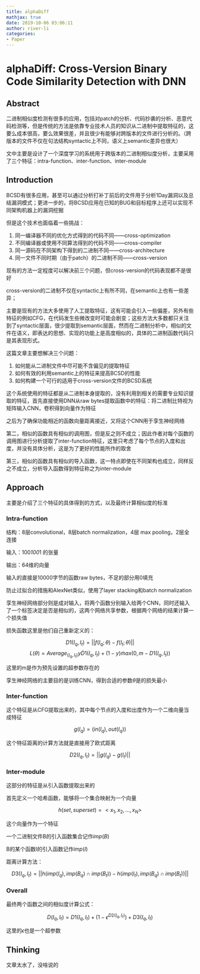```yaml
---
title: alphaDiff
mathjax: true
date: 2019-10-06 03:06:11
author: river-li
categories:
- Paper
---
```


# alphaDiff: Cross-Version Binary Code Similarity Detection with DNN

## Abstract

二进制相似度检测有很多的应用，包括对patch的分析、代码抄袭的分析、恶意代码检测等，但是传统的方法是依靠专业技术人员的知识从二进制中提取特征的，这要么成本很高，要么效果很差，并且很少有能够对跨版本的文件进行分析的。（跨版本的文件不仅在句法结构syntactic上不同，语义上semantic差异也很大）

文中主要是设计了一个深度学习的系统用于跨版本的二进制相似度分析，主要采用了三个特征：intra-function、inter-function、inter-module

<!--more--->

## Introduction

BCSD有很多应用，甚至可以通过分析打补丁前后的文件用于分析1Day漏洞以及总结漏洞模式；更进一步的，将BCSD应用在已知的BUG和目标程序上还可以实现不同架构机器上的漏洞挖掘

但是这个技术也面临着一些挑战：

1. 同一编译器不同的优化方式得到的代码不同——cross-optimization
2. 不同编译器或使用不同算法得到的代码不同——cross-compiler
3. 同一源码在不同架构下得到的二进制不同——cross-architecture
4. 同一文件不同时期（由于patch）的二进制不同——cross-version

现有的方法一定程度可以解决前三个问题，但cross-version的代码表现都不是很好

cross-version的二进制不仅在syntactic上有所不同，在semantic上也有一些差异；

主要是现有的方法大多使用了人工提取特征，这有可能会引入一些偏差，另外有些特征的例如CFG，在代码发生些微改变时可能会剧变；这些方法大多数都只关注到了syntactic层面，很少提取到semantic层面，然而在二进制分析中，相似的文件在语义，即表达的思想、实现的功能上是高度相似的，具体的二进制函数代码只是其表现形式。

这篇文章主要想解决三个问题：

1. 如何能从二进制文件中尽可能不含偏见的提取特征
2. 如何有效的利用semantic上的特征来提高BCSD的性能
3. 如何构建一个可行的适用于cross-version文件的BCSD系统

这个系统使用的特征都是从二进制本身提取的，没有利用到相关的需要专业知识提取的特征，首先直接使用DNN从raw bytes提取函数中的特征：将二进制比特视为矩阵输入CNN，卷积得到向量作为特征

之后为了确保功能相近的函数向量距离接近，又将这个CNN用于孪生神经网络

第二，相似的函数具有相似的调用图，但是反之则不成立；因此作者对每个函数的调用图进行分析提取了inter-function特征，这里只考虑了每个节点的入度和出度，并没有具体分析，这是为了更好的性能所作的取舍

第三，相似的函数具有相似的导入函数，这一特点即使在不同架构也成立，同样反之不成立，分析导入函数得到特征称之为inter-module

## Approach

主要是介绍了三个特征的具体得到的方式，以及最终计算相似度的标准

### Intra-function

结构：8层convolutional，8层batch normalization，4层 max pooling，2层全连接

输入：100*100*1 的张量

输出：64维的向量

输入的直接是10000字节的函数raw bytes，不足的部分用0填充

防止过拟合的措施和AlexNet类似，使用了layer stacking和batch normalization

孪生神经网络部分则是成对输入，将两个函数分别输入给两个CNN，同时还输入了一个标签决定是否是相似的，这两个网络共享参数，根据两个网络的结果计算一个损失值

损失函数这里是他们自己重新定义的：

$$D1(I_q,I_t)=||f(I_q;\theta)-f(I_t;\theta)||$$
$$L(\theta) = Average_{(I_q,I_t)}{y \dot D1(I_q,I_t)+(1-y) \dot max(0,m-D1(I_q,I_t))}$$

这里的m是作为预先设置的超参数存在的

孪生神经网络的主要目的是训练CNN，得到合适的参数$\theta$是的损失最小

### Inter-function

这个特征是从CFG提取出来的，其中每个节点的入度和出度作为一个二维向量当成特征

$$g(I_q) = (in(I_q),out(I_q)) $$

这个特征距离的计算方法就是直接用了欧式距离

$$ D2(I_q,I_t) = ||g(I_q)-g(I_t)|| $$

### Inter-module

这部分的特征是从引入函数提取出来的

首先定义一个哈希函数，能够将一个集合映射为一个向量

$$ h(set,superset) = <x_1,x_2,...,x_N> $$

这个向量作为一个特征

一个二进制文件B的引入函数集合记作$imp(B)$

B的某个函数I的引入函数记作$imp(I)$

距离计算方法：

$$ D3(I_q,I_t) = ||h(imp(I_q),imp(B_q)\cap imp(B_t)) - h(imp(I_t),imp(B_q)\cap imp(B_t))|| $$

### Overall

最终两个函数之间的相似度计算公式：

$$
D(I_q,I_t)=D1(I_q,I_t)+(1- \epsilon^{D2(I_q,I_t)})+D3(I_q,I_t)
$$

这里的$\epsilon$也是一个超参数

## Thinking

文章太水了，没啥说的

